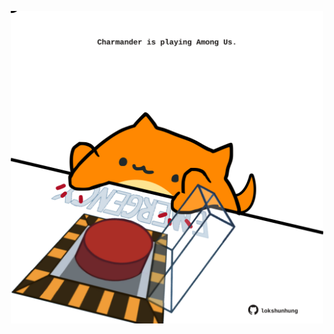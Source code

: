 <!-- built at 23/02/2022, 19:00:49 UTC -->
<p align="center">
  <img width="500" height="500" src="./ReadmeImage.svg">
</p>
